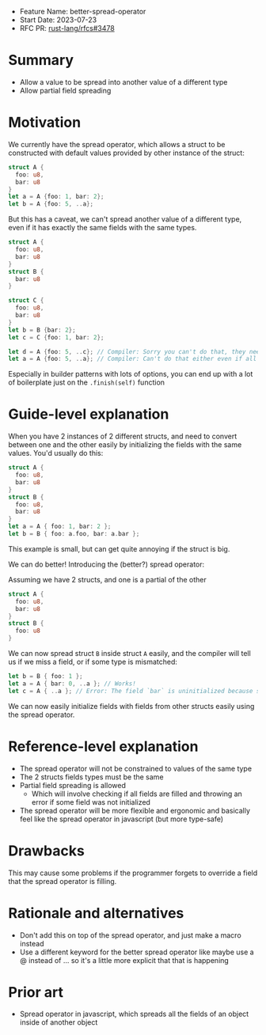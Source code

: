- Feature Name: better-spread-operator
- Start Date: 2023-07-23
- RFC PR: [rust-lang/rfcs#3478](https://github.com/rust-lang/rfcs/pull/3478)

# Summary
[summary]: #summary

- Allow a value to be spread into another value of a different type
- Allow partial field spreading

# Motivation
[motivation]: #motivation

We currently have the spread operator, which allows a struct to be constructed with default values provided by other instance of the struct:

```rust
struct A {
  foo: u8,
  bar: u8
}
let a = A {foo: 1, bar: 2};
let b = A {foo: 5, ..a};
```

But this has a caveat, we can't spread another value of a different type, even if it has exactly the same fields with the same types.

```rust
struct A {
  foo: u8,
  bar: u8
}
struct B {
  bar: u8
}

struct C {
  foo: u8,
  bar: u8
}
let b = B {bar: 2};
let c = C {foo: 1, bar: 2};

let d = A {foo: 5, ..c}; // Compiler: Sorry you can't do that, they need to have the same type
let a = A {foo: 5, ..a}; // Compiler: Can't do that either even if all the fields are filled
```

Especially in builder patterns with lots of options, you can end up with a lot of boilerplate just on the `.finish(self)` function
# Guide-level explanation
[guide-level-explanation]: #guide-level-explanation
When you have 2 instances of 2 different structs, and need to convert between one and the other easily by initializing the fields with the same values. You'd usually do this:
```rust
struct A {
  foo: u8,
  bar: u8
}
struct B {
  foo: u8,
  bar: u8
}
let a = A { foo: 1, bar: 2 };
let b = B { foo: a.foo, bar: a.bar };
```

This example is small, but can get quite annoying if the struct is big.

We can do better! Introducing the (better?) spread operator:

Assuming we have 2 structs, and one is a partial of the other
```rust
struct A {
  foo: u8,
  bar: u8
}
struct B {
  foo: u8
}
```

We can now spread struct `B` inside struct `A` easily, and the compiler will tell us if we miss a field, or if some type is mismatched:

```rust
let b = B { foo: 1 };
let a = A { bar: 0, ..a }; // Works!
let c = A { ..a }; // Error: The field `bar` is uninitialized because struct `B` does not fill that field
```

We can now easily initialize fields with fields from other structs easily using the spread operator.
# Reference-level explanation
[reference-level-explanation]: #reference-level-explanation
- The spread operator will not be constrained to values of the same type
- The 2 structs fields types must be the same
- Partial field spreading is allowed
	- Which will involve checking if all fields are filled and throwing an error if some field was not initialized
- The spread operator will be more flexible and ergonomic and basically feel like the spread operator in javascript (but more type-safe)
# Drawbacks
[drawbacks]: #drawbacks

This may cause some problems if the programmer forgets to override a field that the spread operator is filling.

# Rationale and alternatives
[rationale-and-alternatives]: #rationale-and-alternatives
- Don't add this on top of the spread operator, and just make a macro instead
- Use a different keyword for the better spread operator like maybe use a @ instead of ... so it's a little more explicit that that is happening
# Prior art
[prior-art]: #prior-art
- Spread operator in javascript, which spreads all the fields of an object inside of another object
